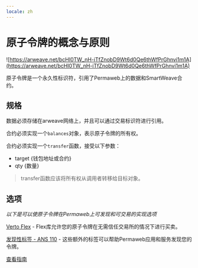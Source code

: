 ```yaml
---
locale: zh
---
```

# 原子令牌的概念与原则

![https://arweave.net/bcHI0TW_nH-iTfZnobD9Wt6d0Qe6thWfPrGhnvi1m1A](https://arweave.net/bcHI0TW_nH-iTfZnobD9Wt6d0Qe6thWfPrGhnvi1m1A)

原子令牌是一个永久性标识符，引用了Permaweb上的数据和SmartWeave合约。

## 规格

数据必须存储在arweave网络上，并且可以通过交易标识符进行引用。

合约必须实现一个`balances`对象，表示原子令牌的所有权。

合约必须实现一个`transfer`函数，接受以下参数：
- target {钱包地址或合约}
- qty {数量}

> transfer函数应该将所有权从调用者转移给目标对象。

## 选项

_以下是可以使原子令牌在Permaweb上可发现和可交易的实现选项_

[Verto Flex](https://github.com/useverto/flex) - Flex库允许您的原子令牌在无需信任交易所的情况下进行买卖。

[发现性标签 - ANS 110](https://github.com/ArweaveTeam/arweave-standards/blob/master/ans/ANS-110.md) - 这些额外的标签可以帮助Permaweb应用和服务发现您的令牌。

[查看指南](../guides/atomic-tokens/intro.md)